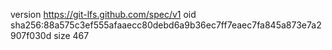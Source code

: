 version https://git-lfs.github.com/spec/v1
oid sha256:88a575c3ef555afaaecc80debd6a9b36ec7ff7eaec7fa845a873e7a2907f030d
size 467
